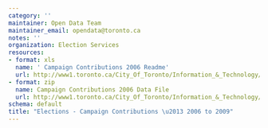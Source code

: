 ```yaml
---
category: ''
maintainer: Open Data Team
maintainer_email: opendata@toronto.ca
notes: ''
organization: Election Services
resources:
- format: xls
  name: ' Campaign Contributions 2006 Readme'
  url: http://www1.toronto.ca/City_Of_Toronto/Information_&_Technology/Open_Data/Data_Sets/Assets/Files/campaignContributions2006Readme.xls
- format: zip
  name: Campaign Contributions 2006 Data File
  url: http://www1.toronto.ca/City_Of_Toronto/Information_&_Technology/Open_Data/Data_Sets/Assets/Files/election2006Contributions.zip
schema: default
title: "Elections - Campaign Contributions \u2013 2006 to 2009"
---
```

